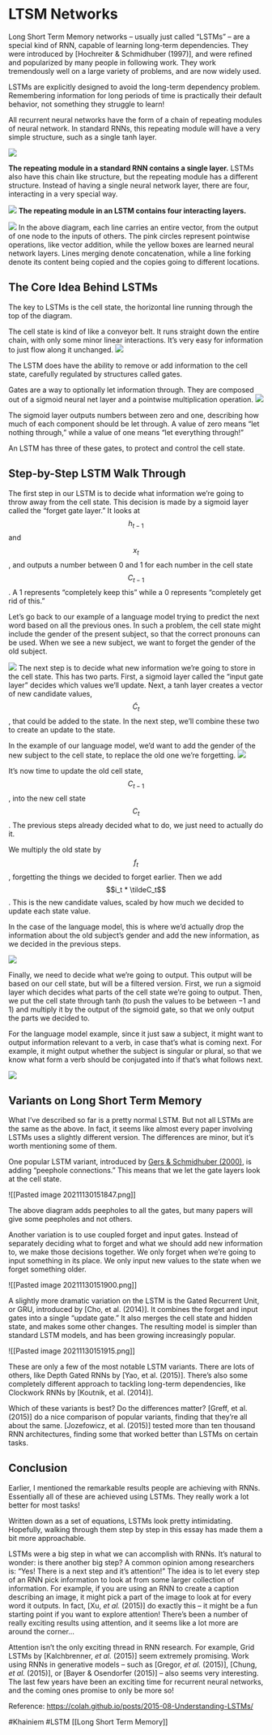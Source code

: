 # LTSM Networks
Long Short Term Memory networks – usually just called “LSTMs” – are a special kind of RNN, capable of learning long-term dependencies. They were introduced by [Hochreiter & Schmidhuber (1997)], and were refined and popularized by many people in following work. They work tremendously well on a large variety of problems, and are now widely used.

LSTMs are explicitly designed to avoid the long-term dependency problem. Remembering information for long periods of time is practically their default behavior, not something they struggle to learn!

All recurrent neural networks have the form of a chain of repeating modules of neural network. In standard RNNs, this repeating module will have a very simple structure, such as a single tanh layer.

![](Images/LSTM1.jpg)

**The repeating module in a standard RNN contains a single layer.**
LSTMs also have this chain like structure, but the repeating module has a different structure. Instead of having a single neural network layer, there are four, interacting in a very special way.

![](Images/LSTM2.jpg)
**The repeating module in an LSTM contains four interacting layers.**

![](https://colah.github.io/posts/2015-08-Understanding-LSTMs/img/LSTM2-notation.png)
In the above diagram, each line carries an entire vector, from the output of one node to the inputs of others. The pink circles represent pointwise operations, like vector addition, while the yellow boxes are learned neural network layers. Lines merging denote concatenation, while a line forking denote its content being copied and the copies going to different locations.
## The Core Idea Behind LSTMs

The key to LSTMs is the cell state, the horizontal line running through the top of the diagram.

The cell state is kind of like a conveyor belt. It runs straight down the entire chain, with only some minor linear interactions. It’s very easy for information to just flow along it unchanged.
![](https://colah.github.io/posts/2015-08-Understanding-LSTMs/img/LSTM3-C-line.png)

The LSTM does have the ability to remove or add information to the cell state, carefully regulated by structures called gates.

Gates are a way to optionally let information through. They are composed out of a sigmoid neural net layer and a pointwise multiplication operation.
![](Images/LSTM3.jpg)

The sigmoid layer outputs numbers between zero and one, describing how much of each component should be let through. A value of zero means “let nothing through,” while a value of one means “let everything through!”

An LSTM has three of these gates, to protect and control the cell state.
## Step-by-Step LSTM Walk Through

The first step in our LSTM is to decide what information we’re going to throw away from the cell state. This decision is made by a sigmoid layer called the “forget gate layer.” It looks at $$h_{t-1}$$ and $$x_t$$, and outputs a number between 0 and 1 for each number in the cell state $$C_{t-1}$$. A 1 represents “completely keep this” while a 0 represents “completely get rid of this.”

Let’s go back to our example of a language model trying to predict the next word based on all the previous ones. In such a problem, the cell state might include the gender of the present subject, so that the correct pronouns can be used. When we see a new subject, we want to forget the gender of the old subject.

![](Images/LSTM4.jpg)
The next step is to decide what new information we’re going to store in the cell state. This has two parts. First, a sigmoid layer called the “input gate layer” decides which values we’ll update. Next, a tanh layer creates a vector of new candidate values, $$\tilde C_t$$, that could be added to the state. In the next step, we’ll combine these two to create an update to the state.

In the example of our language model, we’d want to add the gender of the new subject to the cell state, to replace the old one we’re forgetting.
![](Images/LSTM5.jpg)

It’s now time to update the old cell state, $$C_{t-1}$$, into the new cell state $$C_t$$. The previous steps already decided what to do, we just need to actually do it.

We multiply the old state by $$f_t$$, forgetting the things we decided to forget earlier. Then we add $$i_t * \tildeC_t$$. This is the new candidate values, scaled by how much we decided to update each state value.

In the case of the language model, this is where we’d actually drop the information about the old subject’s gender and add the new information, as we decided in the previous steps.

![](Images/LSTM6.jpg)

Finally, we need to decide what we’re going to output. This output will be based on our cell state, but will be a filtered version. First, we run a sigmoid layer which decides what parts of the cell state we’re going to output. Then, we put the cell state through tanh (to push the values to be between −1 and 1) and multiply it by the output of the sigmoid gate, so that we only output the parts we decided to.

For the language model example, since it just saw a subject, it might want to output information relevant to a verb, in case that’s what is coming next. For example, it might output whether the subject is singular or plural, so that we know what form a verb should be conjugated into if that’s what follows next.

![](Images/LSTM7.jpg)

## Variants on Long Short Term Memory
What I’ve described so far is a pretty normal LSTM. But not all LSTMs are the same as the above. In fact, it seems like almost every paper involving LSTMs uses a slightly different version. The differences are minor, but it’s worth mentioning some of them.

One popular LSTM variant, introduced by [Gers & Schmidhuber (2000)](ftp://ftp.idsia.ch/pub/juergen/TimeCount-IJCNN2000.pdf), is adding “peephole connections.” This means that we let the gate layers look at the cell state.

![[Pasted image 20211130151847.png]]

The above diagram adds peepholes to all the gates, but many papers will give some peepholes and not others.

Another variation is to use coupled forget and input gates. Instead of separately deciding what to forget and what we should add new information to, we make those decisions together. We only forget when we’re going to input something in its place. We only input new values to the state when we forget something older.

![[Pasted image 20211130151900.png]]

A slightly more dramatic variation on the LSTM is the Gated Recurrent Unit, or GRU, introduced by [Cho, et al. (2014)]. It combines the forget and input gates into a single “update gate.” It also merges the cell state and hidden state, and makes some other changes. The resulting model is simpler than standard LSTM models, and has been growing increasingly popular.

![[Pasted image 20211130151915.png]]

These are only a few of the most notable LSTM variants. There are lots of others, like Depth Gated RNNs by [Yao, et al. (2015)]. There’s also some completely different approach to tackling long-term dependencies, like Clockwork RNNs by [Koutnik, et al. (2014)].

Which of these variants is best? Do the differences matter? [Greff, et al. (2015)] do a nice comparison of popular variants, finding that they’re all about the same. [Jozefowicz, et al. (2015)] tested more than ten thousand RNN architectures, finding some that worked better than LSTMs on certain tasks.

## Conclusion

Earlier, I mentioned the remarkable results people are achieving with RNNs. Essentially all of these are achieved using LSTMs. They really work a lot better for most tasks!

Written down as a set of equations, LSTMs look pretty intimidating. Hopefully, walking through them step by step in this essay has made them a bit more approachable.

LSTMs were a big step in what we can accomplish with RNNs. It’s natural to wonder: is there another big step? A common opinion among researchers is: “Yes! There is a next step and it’s attention!” The idea is to let every step of an RNN pick information to look at from some larger collection of information. For example, if you are using an RNN to create a caption describing an image, it might pick a part of the image to look at for every word it outputs. In fact, [Xu, _et al._ (2015)] do exactly this – it might be a fun starting point if you want to explore attention! There’s been a number of really exciting results using attention, and it seems like a lot more are around the corner…

Attention isn’t the only exciting thread in RNN research. For example, Grid LSTMs by [Kalchbrenner, _et al._ (2015)] seem extremely promising. Work using RNNs in generative models – such as [Gregor, _et al._ (2015)], [Chung, _et al._ (2015)], or [Bayer & Osendorfer (2015)] – also seems very interesting. The last few years have been an exciting time for recurrent neural networks, and the coming ones promise to only be more so!

Reference: https://colah.github.io/posts/2015-08-Understanding-LSTMs/

#Khainiem #LSTM 
[[Long Short Term Memory]]
